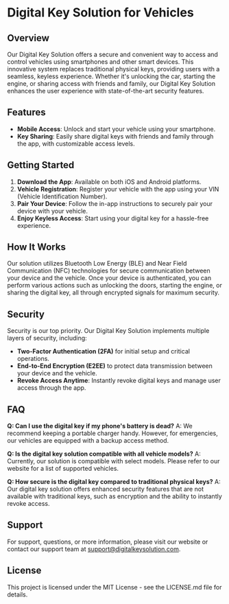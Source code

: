 # Digital Key Solution for Vehicles

## Overview

Our Digital Key Solution offers a secure and convenient way to access and control vehicles using smartphones and other smart devices. This innovative system replaces traditional physical keys, providing users with a seamless, keyless experience. Whether it's unlocking the car, starting the engine, or sharing access with friends and family, our Digital Key Solution enhances the user experience with state-of-the-art security features.

## Features

- **Mobile Access**: Unlock and start your vehicle using your smartphone.
- **Key Sharing**: Easily share digital keys with friends and family through the app, with customizable access levels.
## Getting Started

1. **Download the App**: Available on both iOS and Android platforms.
2. **Vehicle Registration**: Register your vehicle with the app using your VIN (Vehicle Identification Number).
3. **Pair Your Device**: Follow the in-app instructions to securely pair your device with your vehicle.
4. **Enjoy Keyless Access**: Start using your digital key for a hassle-free experience.

## How It Works

Our solution utilizes Bluetooth Low Energy (BLE) and Near Field Communication (NFC) technologies for secure communication between your device and the vehicle. Once your device is authenticated, you can perform various actions such as unlocking the doors, starting the engine, or sharing the digital key, all through encrypted signals for maximum security.

## Security

Security is our top priority. Our Digital Key Solution implements multiple layers of security, including:

- **Two-Factor Authentication (2FA)** for initial setup and critical operations.
- **End-to-End Encryption (E2EE)** to protect data transmission between your device and the vehicle.
- **Revoke Access Anytime**: Instantly revoke digital keys and manage user access through the app.

## FAQ

**Q: Can I use the digital key if my phone's battery is dead?**
A: We recommend keeping a portable charger handy. However, for emergencies, our vehicles are equipped with a backup access method.

**Q: Is the digital key solution compatible with all vehicle models?**
A: Currently, our solution is compatible with select models. Please refer to our website for a list of supported vehicles.

**Q: How secure is the digital key compared to traditional physical keys?**
A: Our digital key solution offers enhanced security features that are not available with traditional keys, such as encryption and the ability to instantly revoke access.

## Support

For support, questions, or more information, please visit our website or contact our support team at support@digitalkeysolution.com.

## License

This project is licensed under the MIT License - see the LICENSE.md file for details.
